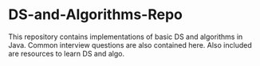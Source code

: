 # DS-and-Algorithms-Repo
This repository contains implementations of basic DS and algorithms in Java. Common interview questions are also contained here. Also included are resources to learn DS and algo.

